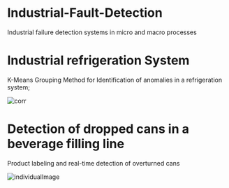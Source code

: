 # Industrial-Fault-Detection
Industrial failure detection systems in micro and macro processes

# Industrial refrigeration System

K-Means Grouping Method for Identification
of anomalies in a refrigeration system;

![corr](https://user-images.githubusercontent.com/81088917/141990096-7dabd335-b093-4fa8-90b0-32dd12169328.png)

# Detection of dropped cans in a beverage filling line

Product labeling and real-time detection of overturned cans

![individualImage](https://user-images.githubusercontent.com/81088917/141991378-f693abc4-412e-460d-adf2-f1750b4535ae.png)

